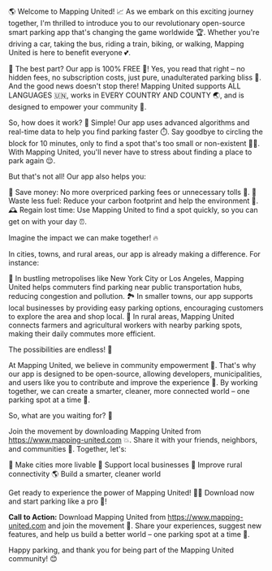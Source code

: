 🌎 Welcome to Mapping United! 📈 As we embark on this exciting journey together, I'm thrilled to introduce you to our revolutionary open-source smart parking app that's changing the game worldwide 🏆. Whether you're driving a car, taking the bus, riding a train, biking, or walking, Mapping United is here to benefit everyone 💕.

🌟 The best part? Our app is 100% FREE 💸! Yes, you read that right – no hidden fees, no subscription costs, just pure, unadulterated parking bliss 🚗. And the good news doesn't stop there! Mapping United supports ALL LANGUAGES 🇺🇳, works in EVERY COUNTRY AND COUNTY 🌏, and is designed to empower your community 💪.

So, how does it work? 🔧 Simple! Our app uses advanced algorithms and real-time data to help you find parking faster ⏱️. Say goodbye to circling the block for 10 minutes, only to find a spot that's too small or non-existent 🙅‍♂️. With Mapping United, you'll never have to stress about finding a place to park again 😌.

But that's not all! Our app also helps you:

💸 Save money: No more overpriced parking fees or unnecessary tolls 💸.
🚗 Waste less fuel: Reduce your carbon footprint and help the environment 🌱.
🕰️ Regain lost time: Use Mapping United to find a spot quickly, so you can get on with your day ⏰.

Imagine the impact we can make together! 🔥

In cities, towns, and rural areas, our app is already making a difference. For instance:

🌆 In bustling metropolises like New York City or Los Angeles, Mapping United helps commuters find parking near public transportation hubs, reducing congestion and pollution.
🏞️ In smaller towns, our app supports local businesses by providing easy parking options, encouraging customers to explore the area and shop local.
🚂 In rural areas, Mapping United connects farmers and agricultural workers with nearby parking spots, making their daily commutes more efficient.

The possibilities are endless! 🌈

At Mapping United, we believe in community empowerment 💪. That's why our app is designed to be open-source, allowing developers, municipalities, and users like you to contribute and improve the experience 🔧. By working together, we can create a smarter, cleaner, more connected world – one parking spot at a time 🌟.

So, what are you waiting for? 🎉

Join the movement by downloading Mapping United from https://www.mapping-united.com 💥. Share it with your friends, neighbors, and communities 👫. Together, let's:

🌈 Make cities more livable
💪 Support local businesses
🚂 Improve rural connectivity
🌎 Build a smarter, cleaner world

Get ready to experience the power of Mapping United! 🔧💥 Download now and start parking like a pro 🚗!

**Call to Action:** Download Mapping United from https://www.mapping-united.com and join the movement 💪. Share your experiences, suggest new features, and help us build a better world – one parking spot at a time 🌟.

Happy parking, and thank you for being part of the Mapping United community! 😊